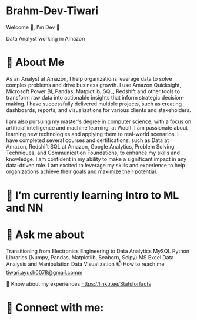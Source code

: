 # Brahm-Dev-Tiwari

Welcome 🙏, I'm Dev 👋

Data Analyst working in Amazon

# 🚀 About Me

As an Analyst at Amazon, I help organizations leverage data to solve complex problems and drive business growth. I use Amazon Quicksight, Microsoft Power BI, Pandas, Matplotlib, SQL, Redshift and other tools to transform raw data into actionable insights that inform strategic decision-making. I have successfully delivered multiple projects, such as creating dashboards, reports, and visualizations for various clients and stakeholders.

I am also pursuing my master's degree in computer science, with a focus on artificial intelligence and machine learning, at Woolf. I am passionate about learning new technologies and applying them to real-world scenarios. I have completed several courses and certifications, such as Data at Amazon, Redshift SQL at Amazon, Google Analytics, Problem Solving Techniques, and Communication Foundations, to enhance my skills and knowledge. I am confident in my ability to make a significant impact in any data-driven role. I am excited to leverage my skills and experience to help organizations achieve their goals and maximize their potential.

# 🌱 I’m currently learning Intro to ML and NN

# 💬 Ask me about

Transitioning from Electronics Engineering to Data Analytics
MySQL
Python Libraries (Numpy, Pandas, Matplotlib, Seaborn, Scipy)
MS Excel
Data Analysis and Manipulation
Data Visualization
📫 How to reach me tiwari.ayush0078@gmail.comm

📄 Know about my experiences https://linktr.ee/Statsforfacts


# 🔗 Connect with me:


